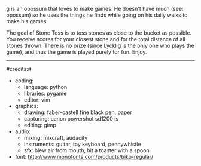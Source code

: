 g is an opossum that loves to make games. He doesn't have much (see: opossum) so he uses the things he finds while going on his daily walks to make his games. 

The goal of Stone Toss is to toss stones as close to the bucket as possible. You receive scores for your closest stone and for the total distance of all stones thrown. There is no prize (since Lycklig is the only one who plays the game), and thus the game is played purely for fun. Enjoy.

---
#credits:#
- coding:
    - language: python
    - libraries: pygame
    - editor: vim
- graphics:
    - drawing: faber-castell fine black pen, paper
    - capturing: canon powershot sd1200 is
    - editing: gimp
- audio: 
    - mixing: mixcraft, audacity
    - instruments: guitar, toy keyboard, pennywhistle
    - sfx: blew air from mouth, hit a toaster with a spoon
- font: http://www.monofonts.com/products/biko-regular/
